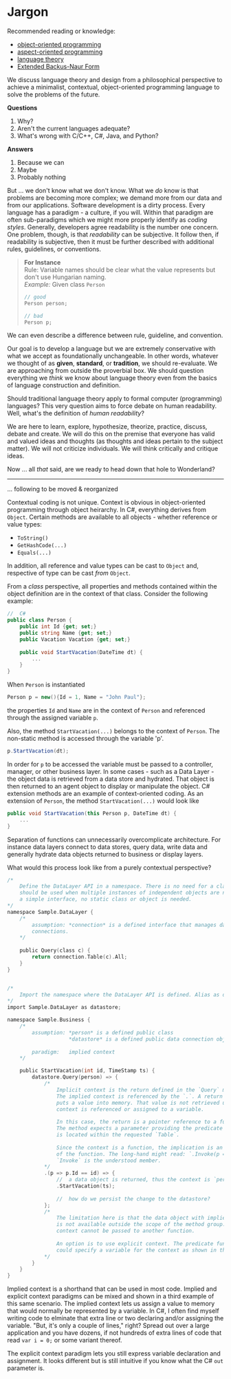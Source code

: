 # Jargon

Recommended reading or knowledge:
* [object-oriented programming][1]
* [aspect-oriented programming][2]
* [language theory][3]
* [Extended Backus-Naur Form][4]

We discuss language theory and design from a philosophical perspective to achieve a minimalist, contextual, object-oriented programming language to solve the problems of the future.

**Questions**
1. Why?
2. Aren't the current languages adequate?
3. What's wrong with C/C++, C#, Java, and Python?

**Answers**
1. Because we can
2. Maybe
3. Probably nothing

But ... we don't know what we don't know. What we *do* know is that problems are becoming more complex; we demand more from our data and from our applications. Software development is a dirty process. Every language has a paradigm - a culture, if you will. Within that paradigm are often sub-paradigms which we might more properly identify as *coding styles*. Generally, developers agree readability is the number one concern. One problem, though, is that *readability* can be subjective. It follow then, if readability is subjective, then it must be further described with additional rules, guidelines, or conventions.

> **For Instance**  
> Rule: Variable names should be clear what the value represents but don't use Hungarian naming.  
> *Example:* Given class `Person`  
>
> ``` c
> // good
> Person person;
>
> // bad
> Person p;
> ```

We can even describe a difference between rule, guideline, and convention.

Our goal is to develop a language but we are extremely conservative with what we accept as foundationally unchangeable. In other words, whatever we thought of as **given**, **standard**, or **tradition**, we should re-evaluate. We are approaching from outside the proverbial box. We should question everything we *think* we know about language theory even from the basics of language construction and definition.

Should traditional language theory apply to formal computer (programming) languages? This very question aims to force debate on human readability. Well, what's the definition of *human readability*?  

We are here to learn, explore, hypothesize, theorize, practice, discuss, debate and create. We will do this on the premise that everyone has valid and valued ideas and thoughts (as thoughts and ideas pertain to the subject matter). We will not criticize individuals. We will think critically and critique ideas. 

Now ... all *that* said, are we ready to head down that hole to Wonderland?

____________________________________________________________________
... following to be moved & reorganized

Contextual coding is not unique. Context is obvious in object-oriented programming through object heirarchy. In C#, everything derives from `Object`. Certain methods 
are available to all objects - whether reference or value types: 
 - `ToString()`
 - `GetHashCode(...)`
 - `Equals(...)`
 
In addition, all reference and value types can be cast to `Object` and, respective of type can be cast *from* `Object`.

From a *class* perspective, all properties and methods contained within the object 
definition are in the context of that class. Consider the following example:

``` c#
//	C#
public class Person {
	public int Id {get; set;}
	public string Name {get; set;}
	public Vacation Vacation {get; set;}
	
	public void StartVacation(DateTime dt) {
		...
	}
}
```

When `Person` is instantiated

``` c#
Person p = new(){Id = 1, Name = "John Paul"};
```

the properties `Id` and `Name` are in the context of `Person` and referenced through 
the assigned variable `p`.

Also, the method `StartVacation(...)` belongs to the context of `Person`. The non-static 
method is accessed through the variable 'p'.

``` c#
p.StartVacation(dt);
```

In order for `p` to be accessed the variable must be passed to a controller, manager, 
or other business layer. In some cases - such as a Data Layer - the object data is 
retrieved from a data store and hydrated. That object is then returned to an agent 
object to display or manipulate the object. C# extension methods are an example of 
context-oriented coding. As an extension of `Person`, the method `StartVacation(...)` 
would look like 

``` c#
public void StartVacation(this Person p, DateTime dt) {
	...
}
```

Separation of functions can unnecessarily overcomplicate architecture. For instance
data layers connect to data stores, query data, write data and generally hydrate 
data objects returned to business or display layers.

What would this process look like from a purely contextual perspective?

``` c
/*
	Define the DataLayer API in a namespace. There is no need for a class. A class 
	should be used when multiple instances of independent objects are needed. For 
	a simple interface, no static class or object is needed.
*/
namespace Sample.DataLayer {
	/*
		assumption:	*connection* is a defined interface that manages database 
		connections.
	*/
	
	public Query(class c) {
		return connection.Table(c).All;
	}
}


/*
	Import the namespace where the DataLayer API is defined. Alias as desired.
*/
import Sample.DataLayer as datastore;

namespace Sample.Business {
	/*
		assumption:	*person* is a defined public class
					*datastore* is a defined public data connection object
					
		paradigm:	implied context
	*/

	public StartVacation(int id, TimeStamp ts) {
		datastore.Query(person) => {
			/*
				Implicit context is the return defined in the `Query` method
				The implied context is referenced by the `.`. A return statement 
				puts a value into memory. That value is not retrieved until the 
				context is referenced or assigned to a variable.
				
				In this case, the return is a pointer reference to a function - `All`.
				The method expects a parameter providing the predicate by which data 
				is located within the requested `Table`.
				
				Since the context is a function, the implication is an invocation 
				of the function. The long-hand might read: `.Invoke(p => p.Id == id)`. 
				`Invoke` is the understood member.
			*/
			.(p => p.Id == id) => {
				//	a data object is returned, thus the context is `person`.				
				.StartVacation(ts);
				
				//	how do we persist the change to the datastore?
			};
			/*
				The limitation here is that the data object with implied context 
				is not available outside the scope of the method group. An implied 
				context cannot be passed to another function.
				
				An option is to use explicit context. The predicate function above 
				could specify a variable for the context as shown in the next example.
			*/
		}
	}
}
```

Implied context is a shorthand that can be used in most code. Implied and explicit 
context paradigms can be mixed and shown in a third example of this same scenario.
The implied context lets us assign a value to memory that would normally be represented 
by a variable. In C#, I often find myself writing code to elminate that extra line 
or two declaring and/or assigning the variable. "But, it's only a couple of lines," 
right? Spread out over a large application and you have dozens, if not hundreds of 
extra lines of code that read `var i = 0;` or some variant thereof.

The explicit context paradigm lets you still express variable declaration and assignment. 
It looks different but is still intuitive if you know what the C# `out` parameter 
is.

[1]: https://www.tutorialspoint.com/What-is-object-oriented-programming-OOP "OOP"
[2]: https://docs.jboss.org/aop/1.0/aspect-framework/userguide/en/html/what.html "AOP"
[3]: https://en.wikipedia.org/wiki/Formal_language "theory"
[4]: https://en.wikipedia.org/wiki/Extended_Backus%E2%80%93Naur_form "EBNF"
